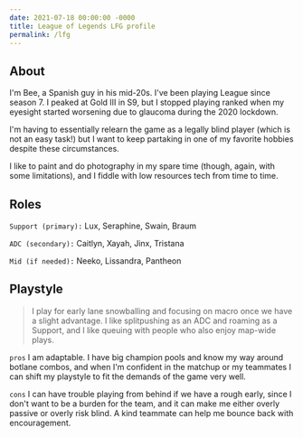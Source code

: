 ```yaml
---
date: 2021-07-18 00:00:00 -0000
title: League of Legends LFG profile
permalink: /lfg
---
```


## About
I'm Bee, a Spanish guy in his mid-20s. I've been playing League since season 7. I peaked at Gold III in S9, but I stopped playing ranked when my eyesight started worsening due to glaucoma during the 2020 lockdown. 

I'm having to essentially relearn the game as a legally blind player (which is not an easy task!) but I want to keep partaking in one of my favorite hobbies despite these circumstances.

I like to paint and do photography in my spare time (though, again, with some limitations), and I fiddle with low resources tech from time to time.


## Roles
`Support (primary):` Lux, Seraphine, Swain, Braum

`ADC (secondary):` Caitlyn, Xayah, Jinx, Tristana

`Mid (if needed):` Neeko, Lissandra, Pantheon

## Playstyle


> I play for early lane snowballing and focusing on macro once we have a slight advantage. I like splitpushing as an ADC and roaming as a Support, and I like queuing with people who also enjoy map-wide plays.


`pros` I am adaptable. I have big champion pools and know my way around botlane combos, and when I'm confident in the matchup or my teammates I can shift my playstyle to fit the demands of the game very well.

`cons` I can have trouble playing from behind if we have a rough early, since I don't want to be a burden for the team, and it can make me either overly passive or overly risk blind. A kind teammate can help me bounce back with encouragement.
